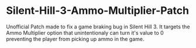 # Silent-Hill-3-Ammo-Multiplier-Patch
Unofficial Patch made to fix a game braking bug in Silent Hill 3.  It targets the Ammo Multiplier option that unintentionaly can turn it's value to 0 preventing the player from picking up ammo in the game.

